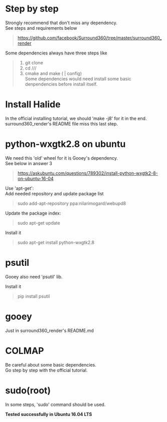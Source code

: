 # Step by step

Strongly recommend that don't miss any dependency.  
See steps and requirements below  
>https://github.com/facebook/Surround360/tree/master/surround360_render

Some dependencies always have three steps like  
>1. git clone  
>2. cd ///  
>3. cmake and make ( | config)  
Some dependencies would need install some basic denpendencies before install itself.

# Install Halide

In the official installing tutorial, we should 'make -j8' for it in the end.  
surround360_render's README file miss this last step.

# python-wxgtk2.8 on ubuntu

We need this 'old' wheel for it is Gooey's dependency.  
See below in answer 3  
>https://askubuntu.com/questions/789302/install-python-wxgtk2-8-on-ubuntu-16-04

Use 'apt-get':  
Add needed repository and update package list  
>sudo add-apt-repository ppa:nilarimogard/webupd8

Update the package index:  
>sudo apt-get update

Install it  
>sudo apt-get install python-wxgtk2.8

# psutil

Gooey also need 'psutil' lib.

Install it  
>pip install psutil

# gooey

Just in surround360_render's README.md

# COLMAP

Be careful about some basic dependencies.  
Go step by step with the official tutorial.

# sudo(root)

In some steps, 'sudo' command should be used.

**Tested successfully in Ubuntu 16.04 LTS**
